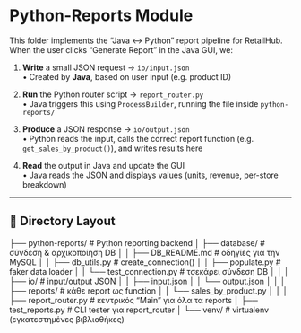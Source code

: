 # Python-Reports Module

This folder implements the “Java ↔ Python” report pipeline for RetailHub. When the user clicks “Generate Report” in the Java GUI, we:

1. **Write** a small JSON request → `io/input.json`  
   • Created by **Java**, based on user input (e.g. product ID)

2. **Run** the Python router script → `report_router.py`  
   • Java triggers this using `ProcessBuilder`, running the file inside `python-reports/`

3. **Produce** a JSON response → `io/output.json`  
   • Python reads the input, calls the correct report function (e.g. `get_sales_by_product()`), and writes results here

4. **Read** the output in Java and update the GUI  
   • Java reads the JSON and displays values (units, revenue, per-store breakdown)

---

## 📂 Directory Layout

├── python-reports/            # Python reporting backend
│   ├── database/              # σύνδεση & αρχικοποίηση DB
│   │   ├── DB_README.md       # οδηγίες για την MySQL
│   │   ├── db_utils.py        # create_connection()
│   │   ├── populate.py        # faker data loader
│   │   └── test_connection.py # τσεκάρει σύνδεση DB
│   │
│   ├── io/                    # input/output JSON
│   │   ├── input.json
│   │   └── output.json
│   │
│   ├── reports/               # κάθε report ως function
│   │   └── sales_by_product.py
│   │
│   ├── report_router.py       # κεντρικός “Main” για όλα τα reports
│   ├── test_reports.py        # CLI tester για report_router
│   └── venv/                  # virtualenv (εγκατεστημένες βιβλιοθήκες)